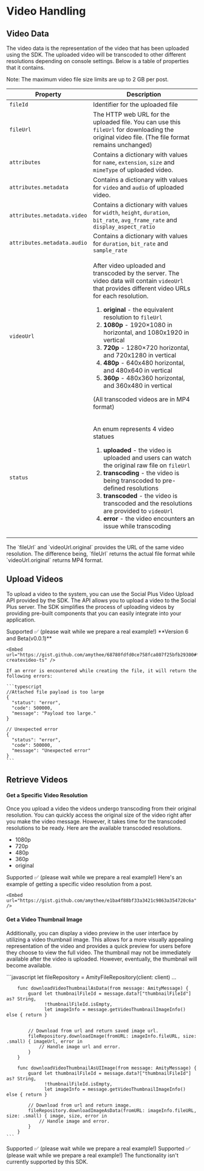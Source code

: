 # Video Handling

## Video Data <a name="image-data" id="image-data"></a>

The video data is the representation of the video that has been uploaded using the SDK. The uploaded video will be transcoded to other different resolutions depending on console settings. Below is a table of properties that it contains.

<Note>
Note: The maximum video file size limits are up to 2 GB per post.
</Note>

<table><thead><tr><th width="202">Property</th><th>Description</th></tr></thead><tbody><tr><td><code>fileId</code></td><td>Identifier for the uploaded file</td></tr><tr><td><code>fileUrl</code></td><td>The HTTP web URL for the uploaded file. You can use this <code>fileUrl</code> for downloading the original video file. (The file format remains unchanged)</td></tr><tr><td><code>attributes</code></td><td>Contains a dictionary with values for <code>name</code>, <code>extension</code>, <code>size</code> and <code>mimeType</code> of uploaded video.</td></tr><tr><td><code>attributes.metadata</code></td><td>Contains a dictionary with values for <code>video</code> and <code>audio</code> of uploaded video.</td></tr><tr><td><code>attributes.metadata.video</code></td><td>Contains a dictionary with values for <code>width</code>, <code>height</code>, <code>duration</code>, <code>bit_rate</code>, <code>avg_frame_rate</code> and <code>display_aspect_ratio</code></td></tr><tr><td><code>attributes.metadata.audio</code></td><td>Contains a dictionary with values for <code>duration</code>, <code>bit_rate</code> and <code>sample_rate</code></td></tr><tr><td><code>videoUrl</code></td><td><p>After video uploaded and transcoded by the server. The video data will contain <code>videoUrl</code> that provides different video URLs for each resolution.</p><ol><li><strong>original</strong> - the equivalent resolution to <code>fileUrl</code></li><li><strong>1080p</strong> - 1920×1080 in horizontal, and 1080x1920 in vertical</li><li><strong>720p</strong> - 1280×720 horizontal, and 720x1280 in vertical</li><li><strong>480p</strong> - 640x480 horizontal, and 480x640 in vertical</li><li><strong>360p</strong> - 480x360 horizontal, and 360x480 in vertical</li></ol><p>(All transcoded videos are in MP4 format)</p></td></tr><tr><td><code>status</code></td><td><p>An enum represents 4 video statues</p><ol><li><strong>uploaded</strong> - the video is uploaded and users can watch the original raw file on <code>fileUrl</code></li><li><strong>transcoding</strong> - the video is being transcoded to pre-defined resolutions</li><li><strong>transcoded</strong> - the video is transcoded and the resolutions are provided to <code>videoUrl</code></li><li><strong>error</strong> - the video encounters an issue while transcoding</li></ol></td></tr></tbody></table>

<Note>
The `fileUrl` and `videoUrl.original` provides the URL of the same video resolution.
The difference being, `fileUrl` returns the actual file format while `videoUrl.original` returns MP4 format.
</Note>

## Upload Videos

To upload a video to the system, you can use the Social Plus Video Upload API provided by the SDK. The API allows you to upload a video to the Social Plus server. The SDK simplifies the process of uploading videos by providing pre-built components that you can easily integrate into your application.

<Tabs>
  <Tab title="iOS">
    <Embed url="https://gist.github.com/amythee/88605cdb8973e262a01024e76c071c65" />
  </Tab>
  <Tab title="Android">
    <Embed url="https://gist.github.com/amythee/3aeb5fe489319c2c72c45ad4a378b6e0#file-amitypostvideoupload-kt" />
  </Tab>
  <Tab title="JavaScript">
    Supported ✅ (please wait while we prepare a real example!)
  </Tab>
  <Tab title="TypeScript">
    **Version 6 and Beta(v0.0.1)**

    <Embed url="https://gist.github.com/amythee/68780fdfd0ce758fca807f25bfb29300#file-createvideo-ts" />

    If an error is encountered while creating the file, it will return the following errors:

    ```typescript
    //Attached file payload is too large
    {
      "status": "error",
      "code": 500000,
      "message": "Payload too large."
    }

    // Unexpected error
    {
      "status": "error",
      "code": 500000,
      "message": "Unexpected error"
    }
    ```
  </Tab>
  <Tab title="Flutter">
    <Embed url="https://gist.github.com/amythee/6a1ea5fee0a85151699e40bedccc534c" />
  </Tab>
</Tabs>

## Retrieve Videos

#### Get a Specific Video Resolution

Once you upload a video the videos undergo transcoding from their original resolution. You can quickly access the original size of the video right after you make the video message. However, it takes time for the transcoded resolutions to be ready. Here are the available transcoded resolutions.

* 1080p
* 720p
* 480p
* 360p
* original

<Tabs>
  <Tab title="iOS">
    <Embed url="https://gist.github.com/amythee/76a284b9764d4c0d70a150fc0a30c1cc" />
  </Tab>
  <Tab title="Android">
    <Embed url="https://gist.github.com/a713152f2c45c58b4b3eb103705b088a" />
  </Tab>
  <Tab title="JavaScript">
    Supported ✅ (please wait while we prepare a real example!)
  </Tab>
  <Tab title="TypeScript">
    <Embed url="https://gist.github.com/amythee/0d1ade38440b9d08fc942b8af5c09079" />
  </Tab>
  <Tab title="Flutter">
    Here's an example of getting a specific video resolution from a post.

    <Embed url="https://gist.github.com/amythee/e1ba4f88bf33a3421c9863a354720c6a" />
  </Tab>
</Tabs>

#### Get a Video Thumbnail Image

Additionally, you can display a video preview in the user interface by utilizing a video thumbnail image. This allows for a more visually appealing representation of the video and provides a quick preview for users before they choose to view the full video. The thumbnail may not be immediately available after the video is uploaded. However, eventually, the thumbnail will become available.

<Tabs>
  <Tab title="iOS">
    ```javascript
    let fileRepository = AmityFileRepository(client: client)
        ...
        
        func downloadVideoThumbnailAsData(from message: AmityMessage) {
            guard let thumbnailFileId = message.data?["thumbnailFileId"] as? String,
                  !thumbnailFileId.isEmpty,
                  let imageInfo = message.getVideoThumbnailImageInfo() else { return }
            
            
            // Download from url and return saved image url.
            fileRepository.downloadImage(fromURL: imageInfo.fileURL, size: .small) { imageUrl, error in
                // Handle image url and error.
            }
        }
        
        func downloadVideoThumbnailAsUIImage(from message: AmityMessage) {
            guard let thumbnailFileId = message.data?["thumbnailFileId"] as? String,
                  !thumbnailFileId.isEmpty,
                  let imageInfo = message.getVideoThumbnailImageInfo() else { return }
            
            // Download from url and return image.
            fileRepository.downloadImageAsData(fromURL: imageInfo.fileURL, size: .small) { image, size, error in
                // Handle image and error.
            }
        }
    ```
  </Tab>
  <Tab title="Android">
    Supported ✅ (please wait while we prepare a real example!)
  </Tab>
  <Tab title="JavaScript">
    Supported ✅ (please wait while we prepare a real example!)
  </Tab>
  <Tab title="TypeScript">
    <Embed url="https://gist.github.com/amythee/dea45af62feca26e0c8f76b4874d560d" />
  </Tab>
  <Tab title="Flutter">
    The functionality isn't currently supported by this SDK.
  </Tab>
</Tabs>